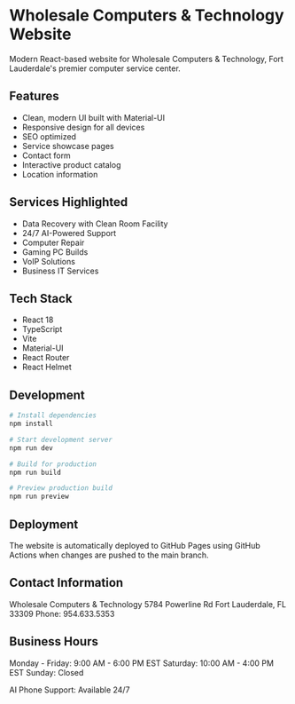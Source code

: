 # Wholesale Computers & Technology Website

Modern React-based website for Wholesale Computers & Technology, Fort Lauderdale's premier computer service center.

## Features

- Clean, modern UI built with Material-UI
- Responsive design for all devices
- SEO optimized
- Service showcase pages
- Contact form
- Interactive product catalog
- Location information

## Services Highlighted

- Data Recovery with Clean Room Facility
- 24/7 AI-Powered Support
- Computer Repair
- Gaming PC Builds
- VoIP Solutions
- Business IT Services

## Tech Stack

- React 18
- TypeScript
- Vite
- Material-UI
- React Router
- React Helmet

## Development

```bash
# Install dependencies
npm install

# Start development server
npm run dev

# Build for production
npm run build

# Preview production build
npm run preview
```

## Deployment

The website is automatically deployed to GitHub Pages using GitHub Actions when changes are pushed to the main branch.

## Contact Information

Wholesale Computers & Technology
5784 Powerline Rd
Fort Lauderdale, FL 33309
Phone: 954.633.5353

## Business Hours

Monday - Friday: 9:00 AM - 6:00 PM EST
Saturday: 10:00 AM - 4:00 PM EST
Sunday: Closed

AI Phone Support: Available 24/7
